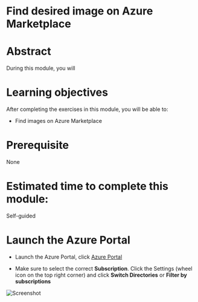 # Find desired image on Azure Marketplace

# Abstract

During this module, you will 

# Learning objectives
After completing the exercises in this module, you will be able to:
* Find images on Azure Marketplace 

# Prerequisite 
None

# Estimated time to complete this module:
Self-guided

# Launch the Azure Portal
* Launch the Azure Portal, click [Azure Portal](http://www.azure.portal.com)

* Make sure to select the correct **Subscription**. Click the Settings (wheel icon on the top right corner) and click **Switch Directories** or **Filter by subscriptions**

![Screenshot](images/Storage-L3-1.png)

